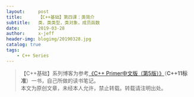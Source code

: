 ```yaml
---
layout:     post
title:      【C++基础】第四课：类简介
subtitle:   类，类类型，类对象，成员函数
date:       2019-03-28
author:     x-jeff
header-img: blogimg/20190328.jpg
catalog: true
tags:
    - C++ Series
---
```

>【C++基础】系列博客为参考[《C++ Primer中文版（第5版）》](https://www.phei.com.cn/module/goods/wssd_content.jsp?bookid=37655)（**C++11标准**）一书，自己所做的读书笔记。  
>本文为原创文章，未经本人允许，禁止转载。转载请注明出处。